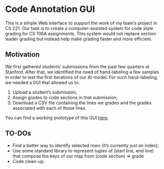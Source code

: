 # Code Annotation GUI
This is a simple Web Interface to support the work of my team’s project in CS 221. Our task is to create a computer-assisted system for code style grading for CS 106A assignments. This system would not replace section leader grading but instead help make grading faster and more efficient.

## Motivation
We first gathered students’ submissions from the past few quarters at Stanford. After that, we identified the need of hand-labeling a few samples in order to test the first iterations of our AI-model. For such hand-labeling, we needed a GUI that allowed us to:
1. Upload a student’s submission;
2. Assign grades to code sections in that submission;
3. Download a CSV file containing the lines we grades and the grades associated with each of those lines.

You can find a working prototype of this GUI [here](https://gustavotorresds.github.io/code-annotation-gui).

## TO-DOs
* Find a better way to identify selected rows (it’s currently just an index);
* Use some standard library to represent tuples of (start line, end line) that compose the keys of our map from (code section) => grade
* Code clean-up.